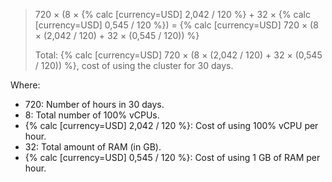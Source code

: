 > 720 × (8 × {% calc [currency=USD] 2,042 / 120 %} + 32 × {% calc [currency=USD] 0,545 / 120 %}) = {% calc [currency=USD] 720 × (8 × (2,042 / 120) + 32 × (0,545 / 120)) %}
>
> Total: {% calc [currency=USD] 720 × (8 × (2,042 / 120) + 32 × (0,545 / 120)) %}, cost of using the cluster for 30 days.

Where:
* 720: Number of hours in 30 days.
* 8: Total number of 100% vCPUs.
* {% calc [currency=USD] 2,042 / 120 %}: Cost of using 100% vCPU per hour.
* 32: Total amount of RAM (in GB).
* {% calc [currency=USD] 0,545 / 120 %}: Cost of using 1 GB of RAM per hour.